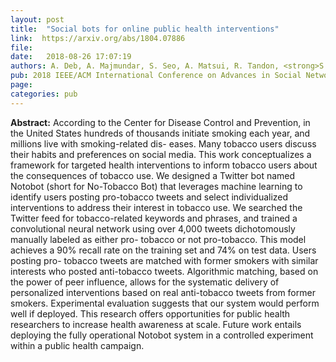```yaml
---
layout: post
title:  "Social bots for online public health interventions"
link:  https://arxiv.org/abs/1804.07886
file:  
date:   2018-08-26 17:07:19
authors: A. Deb, A. Majmundar, S. Seo, A. Matsui, R. Tandon, <strong>S. Yan</strong>, J. Allem, and E. Ferrara
pub: 2018 IEEE/ACM International Conference on Advances in Social Networks Analysis and Mining (ASONAM'18)
page: 
categories: pub
---
```

<p><strong>Abstract:</strong> According to the Center for Disease Control and Prevention, 
in the United States hundreds of thousands initiate smoking each year, and millions live with 
smoking-related dis- eases. Many tobacco users discuss their habits and preferences 
on social media. This work conceptualizes a framework for targeted health interventions 
to inform tobacco users about the consequences of tobacco use. We designed a Twitter bot 
named Notobot (short for No-Tobacco Bot) that leverages machine learning to identify users 
posting pro-tobacco tweets and select individualized interventions to address their 
interest in tobacco use. We searched the Twitter feed for tobacco-related keywords and 
phrases, and trained a convolutional neural network using over 4,000 tweets dichotomously 
manually labeled as either pro- tobacco or not pro-tobacco. This model achieves a 90% 
recall rate on the training set and 74% on test data. Users posting pro- tobacco tweets 
are matched with former smokers with similar interests who posted anti-tobacco tweets. 
Algorithmic matching, based on the power of peer influence, allows for the systematic 
delivery of personalized interventions based on real anti-tobacco tweets from former 
smokers. Experimental evaluation suggests that our system would perform well if deployed. 
This research offers opportunities for public health researchers to increase health 
awareness at scale. Future work entails deploying the fully operational Notobot system 
in a controlled experiment within a public health campaign.</p>
